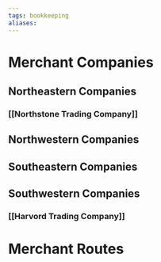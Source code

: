 ```yaml
---
tags: bookkeeping
aliases:
---
```



# Merchant Companies
## Northeastern Companies
### [[Northstone Trading Company]]
## Northwestern Companies
## Southeastern Companies
## Southwestern Companies
### [[Harvord Trading Company]]

# Merchant Routes